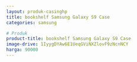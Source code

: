 ```yaml
---
layout: produk-casinghp
title: bookshelf Samsung Galaxy S9 Case
categories: samsung

# Produk
product-title: bookshelf Samsung Galaxy S9 Case
image-drive: 1IyygDYAw6E1UeqGViNXZlovF9zNcnNCY
harga: 90000
---
```

